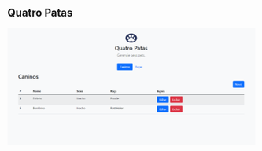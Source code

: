 ## Quatro Patas
![alt text](https://raw.githubusercontent.com/marcelo-vitor/quatro-patas/master/public/IMAGE.PNG)
